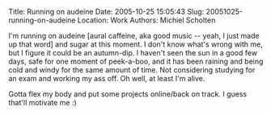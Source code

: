 Title: Running on audeine
Date: 2005-10-25 15:05:43
Slug: 20051025-running-on-audeine
Location: Work
Authors: Michiel Scholten

<p>I'm running on audeine [aural caffeine, aka good music -- yeah, I just made up that word] and sugar at this moment. I don't know what's wrong with me, but I figure it could be an autumn-dip. I haven't seen the sun in a good few days, safe for one moment of peek-a-boo, and it has been raining and being cold and windy for the same amount of time. Not considering studying for an exam and working my ass off. Oh well, at least I'm alive.</p>

<p>Gotta flex my body and put some projects online/back on track. I guess that'll motivate me :)</p>
